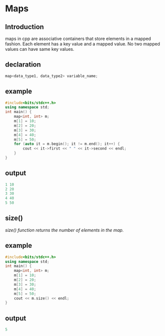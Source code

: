 # Maps

## Introduction

maps in cpp are associative containers that store elements in a mapped fashion. Each element has a key value and a mapped value. No two mapped values can have same key values.

## declaration

```cpp
map<data_type1, data_type2> variable_name;
```

## example

```cpp
#include<bits/stdc++.h>
using namespace std;
int main() {
    map<int, int> m;
    m[1] = 10;
    m[2] = 20;
    m[3] = 30;
    m[4] = 40;
    m[5] = 50;
    for (auto it = m.begin(); it != m.end(); it++) {
        cout << it->first << " " << it->second << endl;
    }
}
```

## output

```cpp
1 10
2 20
3 30
4 40
5 50
```

## size()

*size() function returns the number of elements in the map.*

## example

```cpp
#include<bits/stdc++.h>
using namespace std;
int main() {
    map<int, int> m;
    m[1] = 10;
    m[2] = 20;
    m[3] = 30;
    m[4] = 40;
    m[5] = 50;
    cout << m.size() << endl;
}
```

## output

```cpp
5
```

